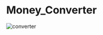 # Money_Converter
![converter](https://user-images.githubusercontent.com/100142188/221624907-639ec7e8-0eb1-466f-9c4c-e85e26f6856e.png)
